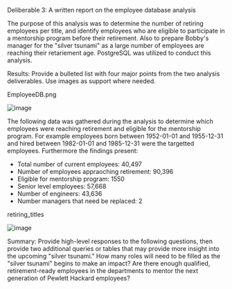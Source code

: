 Deliberable 3: A written report on the employee database analysis

The purpose of this analysis was to determine the number of retiring employees per title, and identify employees who are eligible to participate in a mentorship program before their retirement. Also to prepare Bobby's manager for the "silver tsunami" as a large number of employees are reaching their retariement age. PostgreSQL was utilized to conduct this analysis.

Results: Provide a bulleted list with four major points from the two analysis deliverables. Use images as support where needed.


EmployeeDB.png

![image](https://user-images.githubusercontent.com/79559910/117556682-7fe0de80-b039-11eb-8d5e-7ef108719a93.png)


The following data was gathered during the analysis to determine which employees were reaching retirement and eligible for the mentorship program. For example employees born between 1952-01-01 and 1955-12-31 and hired between 1982-01-01 and 1985-12-31 were the targetted employees. Furthermore the findings present: 

- Total number of current employees: 40,497
- Number of employees appraoching retirement: 90,396
- Eligible for mentorship program: 1550
- Senior level employees: 57,668
- Number of engineers: 43,636
- Number managers that need be replaced: 2 

retiring_titles

![image](https://user-images.githubusercontent.com/79559910/117556887-a7d14180-b03b-11eb-9d42-84e3b69ef904.png)

Summary: Provide high-level responses to the following questions, then provide two additional queries or tables that may provide more insight into the upcoming "silver tsunami."
How many roles will need to be filled as the "silver tsunami" begins to make an impact?
Are there enough qualified, retirement-ready employees in the departments to mentor the next generation of Pewlett Hackard employees?
